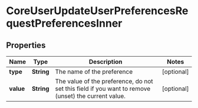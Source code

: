 

# CoreUserUpdateUserPreferencesRequestPreferencesInner


## Properties

| Name | Type | Description | Notes |
|------------ | ------------- | ------------- | -------------|
|**type** | **String** | The name of the preference |  [optional] |
|**value** | **String** | The value of the preference, do not set this field if you                                 want to remove (unset) the current value. |  [optional] |



